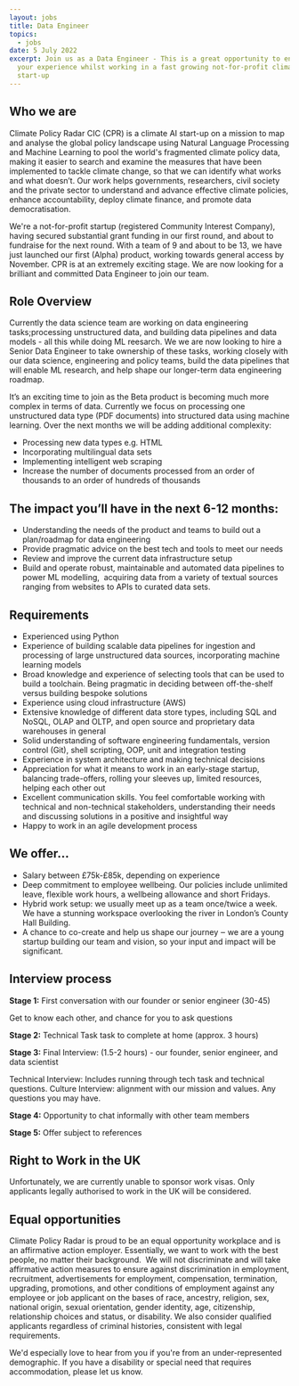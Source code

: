 ```yaml
---
layout: jobs
title: Data Engineer
topics:
  - jobs
date: 5 July 2022
excerpt: Join us as a Data Engineer - This is a great opportunity to enhance
  your experience whilst working in a fast growing not-for-profit climate
  start-up
---
```

<!--StartFragment-->

## Who we are

Climate Policy Radar CIC (CPR) is a climate AI start-up on a mission to map and analyse the global policy landscape using Natural Language Processing and Machine Learning to pool the world's fragmented climate policy data, making it easier to search and examine the measures that have been implemented to tackle climate change, so that we can identify what works and what doesn’t. Our work helps governments, researchers, civil society and the private sector to understand and advance effective climate policies, enhance accountability, deploy climate finance, and promote data democratisation. 

We're a not-for-profit startup (registered Community Interest Company), having secured substantial grant funding in our first round, and about to fundraise for the next round. With a team of 9 and about to be 13, we have just launched our first (Alpha) product, working towards general access by November. CPR is at an extremely exciting stage. We are now looking for a brilliant and committed Data Engineer to join our team.

## Role Overview

Currently the data science team are working on data engineering tasks;processing unstructured data, and building data pipelines and data models - all this while doing ML reesarch. We we are now looking to hire a Senior Data Engineer to take ownership of these tasks, working closely with our data science, engineering and policy teams, build the data pipelines that will enable ML research, and help shape our longer-term data engineering roadmap. 

It’s an exciting time to join as the Beta product is becoming much more complex in terms of data. Currently we focus on processing one unstructured data type (PDF documents) into structured data using machine learning. Over the next months we will be adding additional complexity: 

* Processing new data types e.g. HTML  
* Incorporating multilingual data sets  
* Implementing intelligent web scraping  
* Increase the number of documents processed from an order of thousands to an order of hundreds of thousands  

## The impact you’ll have in the next 6-12 months: 

* Understanding the needs of the product and teams to build out a plan/roadmap for data engineering  
* Provide pragmatic advice on the best tech and tools to meet our needs  
* Review and improve the current data infrastructure setup  
* Build and operate robust, maintainable and automated data pipelines to power ML modelling,  acquiring data from a variety of textual sources ranging from websites to APIs to curated data sets.   

## Requirements

* Experienced using Python   
* Experience of building scalable data pipelines for ingestion and processing of large unstructured data sources, incorporating machine learning models  
* Broad knowledge and experience of selecting tools that can be used to build a toolchain. Being pragmatic in deciding between off-the-shelf versus building bespoke solutions
* Experience using cloud infrastructure (AWS)  
* Extensive knowledge of different data store types, including SQL and NoSQL, OLAP and OLTP, and open source and proprietary data warehouses in general 
* Solid understanding of software engineering fundamentals, version control (Git), shell scripting, OOP, unit and integration testing
* Experience in system architecture and making technical decisions 
* Appreciation for what it means to work in an early-stage startup, balancing trade-offers, rolling your sleeves up, limited resources, helping each other out
* Excellent communication skills. You feel comfortable working with technical and non-technical stakeholders, understanding their needs and discussing solutions in a positive and insightful way
* Happy to work in an agile development process

## We offer…

* Salary between £75k-£85k, depending on experience 
* Deep commitment to employee wellbeing. Our policies include unlimited leave, flexible work hours, a wellbeing allowance and short Fridays.
* Hybrid work setup: we usually meet up as a team once/twice a week. We have a stunning workspace overlooking the river in London’s County Hall Building. 
* A chance to co-create and help us shape our journey ‒ we are a young startup building our team and vision, so your input and impact will be significant.

## Interview process

**Stage 1:** First conversation with our founder or senior engineer (30-45)  

Get to know each other, and chance for you to ask questions  

**Stage 2:** Technical Task task to complete at home (approx. 3 hours)

**Stage 3:** Final Interview: (1.5-2 hours) - our founder, senior engineer, and data scientist

Technical Interview: Includes running through tech task and technical questions. 
Culture Interview: alignment with our mission and values. 
Any questions you may have. 

**Stage 4:** Opportunity to chat informally with other team members 

**Stage 5:** Offer subject to references 

## Right to Work in the UK

Unfortunately, we are currently unable to sponsor work visas. Only applicants legally authorised to work in the UK will be considered.

## Equal opportunities

Climate Policy Radar is proud to be an equal opportunity workplace and is an affirmative action employer. Essentially, we want to work with the best people, no matter their background.  We will not discriminate and will take affirmative action measures to ensure against discrimination in employment, recruitment, advertisements for employment, compensation, termination, upgrading, promotions, and other conditions of employment against any employee or job applicant on the bases of race, ancestry, religion, sex, national origin, sexual orientation, gender identity, age, citizenship, relationship choices and status, or disability. We also consider qualified applicants regardless of criminal histories, consistent with legal requirements. 

We'd especially love to hear from you if you're from an under-represented demographic. If you have a disability or special need that requires accommodation, please let us know. 

<!--EndFragment-->